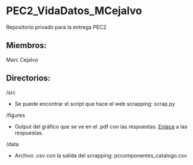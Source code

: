 # PEC2_VidaDatos_MCejalvo
Repositorio privado para la entrega PEC2

## Miembros: 
Marc Cejalvo

## Directorios:

/src
- Se puede encontrar el script que hace el web scrapping:
  scrap.py
  
/figures
- Output del gráfico que se ve en el .pdf con las respuestas. [Enlace](https://www.dropbox.com/s/08gvbtenslxniuj/RespuestaPreguntas.pdf?dl=0) a las respuestas. 

/data
- Archivo .csv con la salida del scrapping:
  pccomponentes_catalogo.csv
